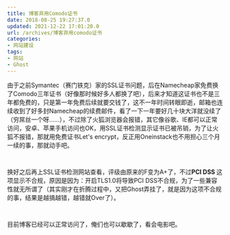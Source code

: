 ```yaml
---
title: 博客弃用Comodo证书
date: 2018-08-25 19:27:37.0
updated: 2021-12-22 17:01:20.0
url: /archives/博客弃用comodo证书
categories: 
- 网站建设
tags: 
- 网站
- Ghost
---
```


<!-- wp:paragraph -->
<p>由于之前Symantec（赛门铁克）家的SSL证书问题，后在Namecheap家免费换了Comodo三年证书（好像那时候好多人都换了吧），后来才知道这证书也不是三年都免费的，只是第一年免费后续就要交钱了，这不一年时间转眼即逝，邮箱也连续收到了好多封Namecheap的续费邮件，看了一下一年要好几十块大洋就没续了（穷屌丝一个呀……），不过除了火狐浏览器会报错，其它像谷歌、IE都可以正常访问，安卓、苹果手机访问也OK，用SSL证书检测显示证书已被吊销，为了让火狐不报错，那就用免费证书Let's encrypt，反正用Oneinstack也不用担心三个月一续的事，那就动手吧。</p>
<!-- /wp:paragraph -->

<!-- wp:image -->
<figure class="wp-block-image"><img src="https://cdn.uu126.cn/201808/ssl_comodo_01.jpg" alt=""/></figure>
<!-- /wp:image -->

<!-- wp:image -->
<figure class="wp-block-image"><img src="https://cdn.uu126.cn/201808/ssl_lets-encrypt_01.jpg" alt=""/></figure>
<!-- /wp:image -->

<!-- wp:paragraph -->
<p>换好之后再上SSL证书检测网站查看，评级由原来的F变为A+了，不过<strong>PCI DSS </strong>这项显示不合规，原因是因为：开启TLS1.0将导致PCI DSS不合规，为了一些兼容性就无所谓了（其实刚才在折腾过程中，又把Ghost弄挂了，就是因为这项不合规的事，结果是越搞越错，越错就Over了）。</p>
<!-- /wp:paragraph -->

<!-- wp:image -->
<figure class="wp-block-image"><img src="https://cdn.uu126.cn/201808/ssl_jianche01.png" alt=""/></figure>
<!-- /wp:image -->

<!-- wp:image -->
<figure class="wp-block-image"><img src="https://cdn.uu126.cn/201808/ssl_jianche02.png" alt=""/></figure>
<!-- /wp:image -->

<!-- wp:paragraph -->
<p>目前博客已经可以正常访问了，俺们也可以歇歇了，看会电影吧。</p>
<!-- /wp:paragraph -->
